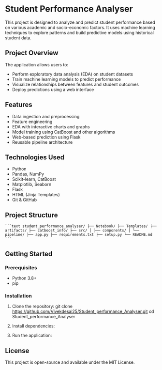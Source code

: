 # Student Performance Analyser

This project is designed to analyze and predict student performance based on various academic and socio-economic factors. It uses machine learning techniques to explore patterns and build predictive models using historical student data.

## Project Overview

The application allows users to:
- Perform exploratory data analysis (EDA) on student datasets
- Train machine learning models to predict performance
- Visualize relationships between features and student outcomes
- Deploy predictions using a web interface

## Features

- Data ingestion and preprocessing
- Feature engineering
- EDA with interactive charts and graphs
- Model training using CatBoost and other algorithms
- Web-based prediction using Flask
- Reusable pipeline architecture

## Technologies Used

- Python
- Pandas, NumPy
- Scikit-learn, CatBoost
- Matplotlib, Seaborn
- Flask
- HTML (Jinja Templates)
- Git & GitHub

## Project Structure
<pre lang="text"><code>```text student_performance_analyser/ ├── Notebook/ ├── Templates/ ├── artifacts/ ├── catboost_info/ ├── src/ │ ├── components/ │ └── pipeline/ ├── app.py ├── requirements.txt ├── setup.py └── README.md ```</code></pre>
  
## Getting Started

### Prerequisites

- Python 3.8+
- pip

### Installation

1. Clone the repository:
  git clone https://github.com/Vivekdesai25/Student_performance_Analyser.git
  cd Student_performance_Analyser

2. Install dependencies:

3. Run the application:

## License

This project is open-source and available under the MIT License.



